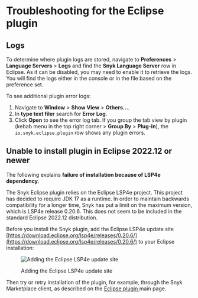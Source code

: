 # Troubleshooting for the Eclipse plugin

## Logs

To determine where plugin logs are stored, navigate to **Preferences** > **Language Servers** > **Logs** and find the **Snyk Language Server** row in Eclipse. As it can be disabled, you may need to enable it to retrieve the logs. You will find the logs either in the console or in the file based on the preference set.

To see additional plugin error logs:

1. Navigate to **Window** > **Show View** > **Others...**.
2. In **type text filer** search for **Error Log**.
3. Click **Open** to see the error log tab. If you group the tab view by plugin (kebab menu in the top right corner > **Group By** > **Plug-in**), the `io.snyk.eclipse.plugin` row shows any plugin errors.

## Unable to install plugin in Eclipse 2022.12 or newer

The following explains **failure of installation because of LSP4e dependency**.

The Snyk Eclipse plugin relies on the Eclipse LSP4e project. This project has decided to require JDK 17 as a runtime. In order to maintain backwards compatibility for a longer time, Snyk has put a limit on the maximum version, which is LSP4e release 0.20.6. This does not seem to be included in the standard Eclipse 2022.12 distribution.

Before you install the Snyk plugin, add the Eclipse LSP4e update site [https://download.eclipse.org/lsp4e/releases/0.20.6/](https://download.eclipse.org/lsp4e/releases/0.20.6/) to your Eclipse installation:

<figure><img src="../../../.gitbook/assets/image (424) (1).png" alt="Adding the Eclipse LSP4e update site"><figcaption><p>Adding the Eclipse LSP4e update site</p></figcaption></figure>

Then try or retry installation of the plugin, for example, through the Snyk Marketplace client, as described on the [Eclipse plugin ](../../../integrate-with-snyk/use-snyk-in-your-ide/eclipse-plugin/)main page.
